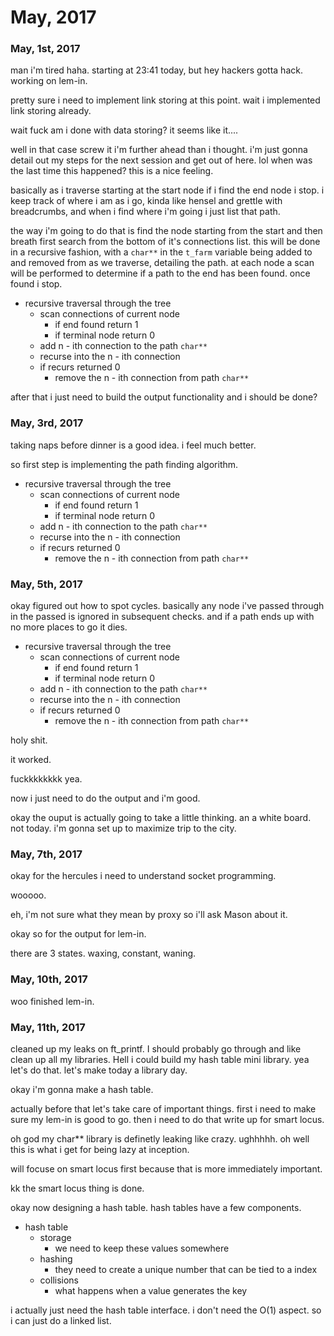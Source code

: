 # May, 2017

### May, 1st, 2017

man i'm tired haha. starting at 23:41 today, but hey hackers gotta hack. working on lem-in. 

pretty sure i need to implement link storing at this point. wait i implemented link storing already.

wait fuck am i done with data storing? it seems like it....

well in that case screw it i'm further ahead than i thought. i'm just gonna detail out my steps for the next session and get out of here. lol when was the last time this happened? this is a nice feeling.

basically as i traverse starting at the start node if i find the end node i stop. i keep track of where i am as i go, kinda like hensel and grettle with breadcrumbs, and when i find where i'm going i just list that path.

the way i'm going to do that is find the node starting from the start and then breath first search from the bottom of it's connections list. this will be done in a recursive fashion, with a `char**` in the `t_farm` variable being added to and removed from as we traverse, detailing the path. at each node a scan will be performed to determine if a path to the end has been found. once found i stop.

* recursive traversal through the tree
	* scan connections of current node
		* if end found return 1
		* if terminal node return 0
	* add n - ith connection to the path `char**`
	* recurse into the n - ith connection
	* if recurs returned 0
		* remove the n - ith connection from path `char**`

after that i just need to build the output functionality and i should be done?

### May, 3rd, 2017

taking naps before dinner is a good idea. i feel much better.

so first step is implementing the path finding algorithm.

* recursive traversal through the tree
	* scan connections of current node
		* if end found return 1
		* if terminal node return 0
	* add n - ith connection to the path `char**`
	* recurse into the n - ith connection
	* if recurs returned 0
		* remove the n - ith connection from path `char**`

### May, 5th, 2017

okay figured out how to spot cycles. basically any node i've passed through in the passed is ignored in subsequent checks. and if a path ends up with no more places to go it dies. 

* recursive traversal through the tree
	* scan connections of current node
		* if end found return 1
		* if terminal node return 0
	* add n - ith connection to the path `char**`
	* recurse into the n - ith connection
	* if recurs returned 0
		* remove the n - ith connection from path `char**`


holy shit.

it worked.

fuckkkkkkkk yea.

now i just need to do the output and i'm good.

okay the ouput is actually going to take a little thinking. an a white board. not today. i'm gonna set up to maximize trip to the city.

### May, 7th, 2017

okay for the hercules i need to understand socket programming.

wooooo.

eh, i'm not sure what they mean by proxy so i'll ask Mason about it.

okay so for the output for lem-in.

there are 3 states. waxing, constant, waning.

### May, 10th, 2017

woo finished lem-in.

### May, 11th, 2017

cleaned up my leaks on ft_printf. I should probably go through and like clean up all my libraries. Hell i could build my hash table mini library. yea let's do that. let's make today a library day.

okay i'm gonna make a hash table.

actually before that let's take care of important things. first i need to make sure my lem-in is good to go. then i need to do that write up for smart locus.

oh god my char** library is definetly leaking like crazy. ughhhhh. oh well this is what i get for being lazy at inception. 

will focuse on smart locus first because that is more immediately important. 

kk the smart locus thing is done. 

okay now designing a hash table. hash tables have a few components.

* hash table
	* storage
		* we need to keep these values somewhere
	* hashing
		* they need to create a unique number that can be tied to a index
	* collisions
		* what happens when a value generates the key

i actually just need the hash table interface. i don't need the O(1) aspect. so i can just do a linked list.














